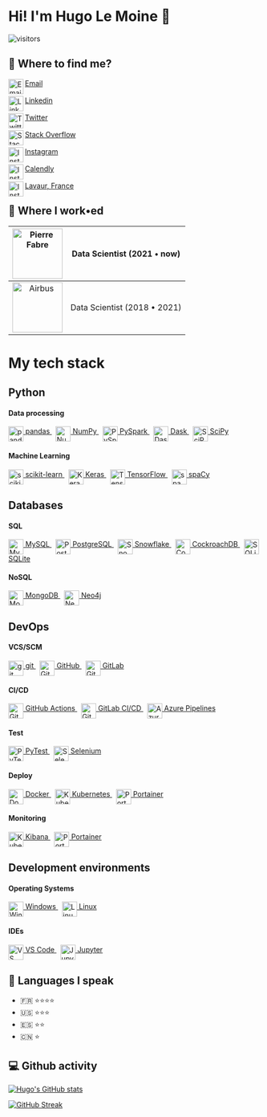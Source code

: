 # Hi! I'm Hugo Le Moine 👋
![visitors](https://visitor-badge.laobi.icu/badge?page_id=hugolmn.hugolmn&format=True)

## :eyes: Where to find me?
<a href="mailto:hugo.le-moine@outlook.fr">
  <img align="left" alt="Email" width="30px" src="https://cdn.jsdelivr.net/npm/simple-icons@v7/icons/microsoftoutlook.svg"/>
  Email
</a>
</br>
</br>
<a href="https://linkedin.com/in/hugo-le-moine">
  <img align="left" alt="Linkedin" width="30px" src="https://cdn.jsdelivr.net/npm/simple-icons@v7/icons/linkedin.svg"/>
  Linkedin
</a>
</br>
</br>
<a href="https://twitter.com/hugo_le_moine_">
  <img align="left" alt="Twitter" width="30px" src="https://cdn.jsdelivr.net/npm/simple-icons@v7/icons/twitter.svg"/>
  Twitter
</a>
</br>
</br>
<a href="https://stackoverflow.com/users/13765085/hugolmn">
  <img align="left" alt="Stack Overflow" width="30px" src="https://cdn.jsdelivr.net/npm/simple-icons@v7/icons/stackoverflow.svg"/>
  Stack Overflow
</a>
</br>
</br>
<a href="https://instagram.com/hugo_le_moine">
  <img align="left" alt="Instagram" width="30px" src="https://cdn.jsdelivr.net/npm/simple-icons@v7/icons/instagram.svg"/>
  Instagram
</a>
</br>
</br>
<a href="https://calendly.com/hugolmn">
  <img align="left" alt="Instagram" width="30px" src="https://cdn.jsdelivr.net/npm/simple-icons@v7/icons/googlecalendar.svg"/>
  Calendly
</a>
</br>
</br>
<a href="https://google.com/maps/place/Lavaur">
  <img align="left" alt="Instagram" width="30px" src="https://cdn.jsdelivr.net/npm/simple-icons@v7/icons/googlemaps.svg"/>
  Lavaur, France
</a>

## :office: Where I work•ed

| <a href="https://www.pierre-fabre.com" target="_blank"><img align="middle" alt="Pierre Fabre" width="100px" height="100px" src="https://www.pierre-fabre.com//themes/custom/pf_corporate/logo.svg"/></a> | Data Scientist (2021 • now) |
|:---------:|:----------------------------------:|
| <a href="https://airbus.com" target="_blank"><img align="middle" alt="Airbus" width="100px" height="100px" src="https://cdn.jsdelivr.net/npm/simple-icons@v7/icons/airbus.svg"/></a> | Data Scientist (2018 • 2021) |

# My tech stack
## Python
#### **Data processing**
<a href="https://pandas.pydata.org/">
  <img align="middle" alt="pandas" width="30px" src="https://cdn.jsdelivr.net/npm/simple-icons@v7/icons/pandas.svg"/>
  pandas
</a>
&nbsp;
<a href="https://numpy.org/">
  <img align="middle" alt="NumPy" width="30px" src="https://cdn.jsdelivr.net/npm/simple-icons@v7/icons/numpy.svg"/>
  NumPy
</a>
&nbsp;
<a href="https://spark.apache.org/">
  <img align="middle" alt="PySpark" width="30px" src="https://cdn.jsdelivr.net/npm/simple-icons@v7/icons/apachespark.svg"/>
  PySpark
</a>
&nbsp;
<a href="https://www.dask.org/">
  <img align="middle" alt="Dask" width="30px" src="https://cdn.jsdelivr.net/npm/simple-icons@v7/icons/dask.svg"/>
  Dask
</a>
&nbsp;
<a href="https://scipy.org/">
  <img align="middle" alt="SciPy" width="30px" src="https://cdn.jsdelivr.net/npm/simple-icons@v7/icons/scipy.svg"/>
  SciPy
</a>

#### **Machine Learning**
<a href="https://scikit-learn.org/stable/">
  <img align="middle" alt="scikit-learn" width="30px" src="https://cdn.jsdelivr.net/npm/simple-icons@v7/icons/scikitlearn.svg"/>
  scikit-learn
</a>
&nbsp;
<a href="https://keras.io/">
  <img align="middle" alt="Keras" width="30px" src="https://cdn.jsdelivr.net/npm/simple-icons@v7/icons/keras.svg"/>
  Keras
</a>
&nbsp;
<a href="https://www.tensorflow.org">
  <img align="middle" alt="TensorFlow" width="30px" src="https://cdn.jsdelivr.net/npm/simple-icons@v7/icons/tensorflow.svg"/>
  TensorFlow
</a>
&nbsp;
<a href="https://spacy.io/">
  <img align="middle" alt="spaCy" width="30px" src="https://cdn.jsdelivr.net/npm/simple-icons@v7/icons/spacy.svg"/>
  spaCy
</a>

## Databases

#### **SQL**
<a href="https://www.mysql.com">
  <img align="middle" alt="MySQL" width="30px" src="https://cdn.jsdelivr.net/npm/simple-icons@v7/icons/mysql.svg"/>
  MySQL
</a>
&nbsp;
<a href="https://www.postgresql.org/">
  <img align="middle" alt="PostgreSQL" width="30px" src="https://cdn.jsdelivr.net/npm/simple-icons@v7/icons/postgresql.svg"/>
  PostgreSQL
</a>
&nbsp;
<a href="https://www.snowflake.com">
  <img align="middle" alt="Snowflake" width="30px" src="https://cdn.jsdelivr.net/npm/simple-icons@v7/icons/snowflake.svg"/>
  Snowflake
</a>
&nbsp;
<a href="https://www.cockroachlabs.com/">
  <img align="middle" alt="CockroachDB" width="30px" src="https://cdn.jsdelivr.net/npm/simple-icons@v7/icons/cockroachlabs.svg"/>
  CockroachDB
</a>
&nbsp;
<a href="https://www.sqlite.org/">
  <img align="middle" alt="SQLite" width="30px" src="https://cdn.jsdelivr.net/npm/simple-icons@v7/icons/sqlite.svg"/>
  SQLite
</a>


#### **NoSQL**
<a href="https://www.mongodb.com">
  <img align="middle" alt="MongoDB" width="30px" src="https://cdn.jsdelivr.net/npm/simple-icons@v7/icons/mongodb.svg"/>
  MongoDB
</a>
&nbsp;
<a href="https://neo4j.com">
  <img align="middle" alt="Neo4j" width="30px" src="https://cdn.jsdelivr.net/npm/simple-icons@v7/icons/neo4j.svg"/>
  Neo4j
</a>

## DevOps

#### **VCS/SCM**
<a href="https://git-scm.com/">
  <img align="middle" alt="git" width="30px" src="https://cdn.jsdelivr.net/npm/simple-icons@v7/icons/git.svg"/>
  git
</a>
&nbsp;
<a href="https://github.com/">
  <img align="middle" alt="GitHub" width="30px" src="https://cdn.jsdelivr.net/npm/simple-icons@v7/icons/github.svg"/>
  GitHub
</a>
&nbsp;
<a href="https://gitlab.com">
  <img align="middle" alt="GitLab" width="30px" src="https://cdn.jsdelivr.net/npm/simple-icons@v7/icons/gitlab.svg"/>
  GitLab
</a>

#### **CI/CD** 
<a href="https://github.com/features/actions">
  <img align="middle" alt="GitHub" width="30px" src="https://cdn.jsdelivr.net/npm/simple-icons@v7/icons/githubactions.svg"/>
  GitHub Actions
</a>
&nbsp;
<a href="https://docs.gitlab.com/ee/ci/">
  <img align="middle" alt="GitLab" width="30px" src="https://cdn.jsdelivr.net/npm/simple-icons@v7/icons/gitlab.svg"/>
  GitLab CI/CD
</a>
&nbsp;
<a href="https://azure.microsoft.com/products/devops/pipelines/">
  <img align="middle" alt="Azure Pipelines" width="30px" src="https://cdn.jsdelivr.net/npm/simple-icons@v7/icons/azurepipelines.svg"/>
  Azure Pipelines
</a>

#### **Test**
<a href="https://docs.pytest.org">
  <img align="middle" alt="PyTest" width="30px" src="https://cdn.jsdelivr.net/npm/simple-icons@v7/icons/pytest.svg"/>
  PyTest
</a>
&nbsp;
<a href="https://www.selenium.dev/">
  <img align="middle" alt="Selenium" width="30px" src="https://cdn.jsdelivr.net/npm/simple-icons@v7/icons/selenium.svg"/>
  Selenium
</a>

#### **Deploy** 
<a href="https://www.docker.com/">
  <img align="middle" alt="Docker" width="30px" src="https://cdn.jsdelivr.net/npm/simple-icons@v7/icons/docker.svg"/>
  Docker
</a>
&nbsp;
<a href="https://kubernetes.io/">
  <img align="middle" alt="Kubernetes" width="30px" src="https://cdn.jsdelivr.net/npm/simple-icons@v7/icons/kubernetes.svg"/>
  Kubernetes
</a>
&nbsp;
<a href="https://www.portainer.io/">
  <img align="middle" alt="Portainer" width="30px" src="https://cdn.jsdelivr.net/npm/simple-icons@v7/icons/portainer.svg"/>
  Portainer
</a>

#### **Monitoring**
<a href="https://www.elastic.co/kibana/">
  <img align="middle" alt="Kubernetes" width="30px" src="https://cdn.jsdelivr.net/npm/simple-icons@v7/icons/kibana.svg"/>
  Kibana
</a>
&nbsp;
<a href="https://www.portainer.io/">
  <img align="middle" alt="Portainer" width="30px" src="https://cdn.jsdelivr.net/npm/simple-icons@v7/icons/portainer.svg"/>
  Portainer
</a>

## Development environments

#### **Operating Systems**
<a href="https://www.microsoft.com/windows">
  <img align="middle" alt="Windows" width="30px" src="https://cdn.jsdelivr.net/npm/simple-icons@v7/icons/windows.svg"/>
  Windows
</a>
&nbsp;
<a href="https://www.linux.org/">
  <img align="middle" alt="Linux" width="30px" src="https://cdn.jsdelivr.net/npm/simple-icons@v7/icons/linux.svg"/>
  Linux
</a>

#### **IDEs**
<a href="https://code.visualstudio.com/">
  <img align="middle" alt="VS Code" width="30px" src="https://cdn.jsdelivr.net/npm/simple-icons@v7/icons/visualstudiocode.svg"/>
  VS Code
</a>
&nbsp;
<a href="https://jupyter.org/">
  <img align="middle" alt="Jupyter" width="30px" src="https://cdn.jsdelivr.net/npm/simple-icons@v7/icons/jupyter.svg"/>
  Jupyter
</a>

## :speak_no_evil: Languages I speak
- :fr: :star::star::star::star:
- :us: :star::star::star:
- :es: :star::star:
- :cn: :star:

## :computer: Github activity
[![Hugo's GitHub stats](https://github-readme-stats.vercel.app/api?username=hugolmn&title_color=007bff&icon_color=007bff&border_radius=5&show_icons=true)](https://github.com/hugolmn)

[![GitHub Streak](http://github-readme-streak-stats.herokuapp.com?user=hugolmn&border_radius=5&ring=007BFF)](https://github.com/hugolmn)
